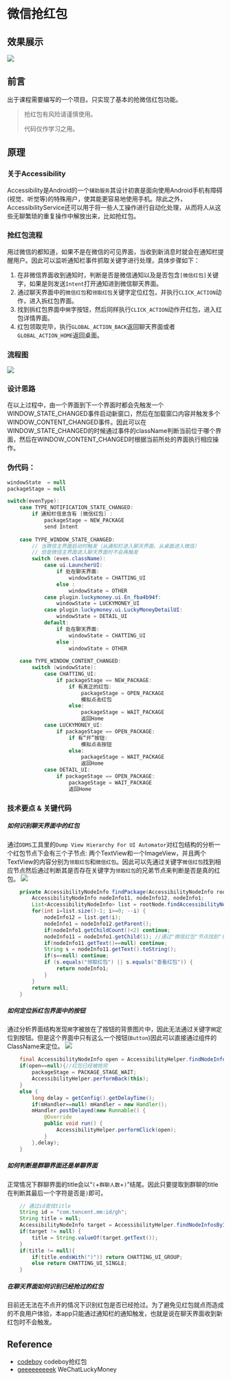 # 微信抢红包
## 效果展示
![](./img/demo.gif)
## 前言
出于课程需要编写的一个项目。只实现了基本的抢微信红包功能。

> 抢红包有风险请谨慎使用。
>
> 代码仅作学习之用。

## 原理
### 关于Accessibility
Accessibility是Android的一个`辅助服务`其设计初衷是面向使用Android手机有障碍(视觉、听觉等)的特殊用户，使其能更容易地使用手机。除此之外，AccessibilityService还可以用于将一些人工操作进行自动化处理，从而将人从这些无聊繁琐的重复操作中解放出来，比如抢红包。

### 抢红包流程
用过微信的都知道，如果不是在微信的可见界面，当收到新消息时就会在通知栏提醒用户。因此可以监听通知栏事件抓取关键字进行处理，具体步骤如下：
1. 在非微信界面收到通知时，判断是否是微信通知以及是否包含`[微信红包]`关键字，如果是则发送`Intent`打开通知进到微信聊天界面。
2. 通过聊天界面中的`微信红包`和`领取红包`关键字定位红包，并执行`CLICK_ACTION`动作，进入拆红包界面。
3. 找到拆红包界面中`開`字按钮，然后同样执行`CLICK_ACTION`动作开红包，进入红包详情界面。
4. 红包领取完毕，执行`GLOBAL_ACTION_BACK`返回聊天界面或者`GLOBAL_ACTION_HOME`返回桌面。

### 流程图
![](./img/flow_chart.png)

### 设计思路  
在以上过程中，由一个界面到下一个界面时都会先触发一个WINDOW_STATE_CHANGED事件启动新窗口，然后在加载窗口内容并触发多个WINDOW_CONTENT_CHANGED事件。因此可以在WINDOW_STATE_CHANGED的时候通过事件的className判断当前位于哪个界面，然后在WINDOW_CONTENT_CHANGED时根据当前所处的界面执行相应操作。  
### 伪代码：
```java
windowState  = null
packageStage = null

switch(evenType):
	case TYPE_NOTIFICATION_STATE_CHANGED:
		if 通知栏信息含有 [微信红包] :
			packageStage = NEW_PACKAGE
			send Intent 
			
	case TYPE_WINDOW_STATE_CHANGED:
		// 当微信主界面启动时触发（从通知栏进入聊天界面、从桌面进入微信）
		// 但是微信主界面进入聊天界面时不会再触发
		switch (even.className):
			case ui.LauncherUI:
				if 处在聊天界面:
					windowState = CHATTING_UI
				else :
					windowState = OTHER
			case plugin.luckymoney.ui.En_fba4b94f:
				windowState = LUCKYMONEY_UI
			case plugin.luckymoney.ui.LuckyMoneyDetailUI:
				windowState = DETAIL_UI
			default:
				if 处在聊天界面:
					windowState = CHATTING_UI
				else :
					windowState = OTHER
		
	case TYPE_WINDOW_CONTENT_CHANGED:
		switch (windowState):
			case CHATTING_UI:
				if packageStage == NEW_PACKAGE:
					if 有真正的红包:
						packageStage = OPEN_PACKAGE
						模拟点击红包
					else: 
						packageStage = WAIT_PACKAGE
						返回Home
			case LUCKYMONEY_UI:
				if packageStage == OPEN_PACKAGE:
					if 有“开”按钮:
						模拟点击按钮
					else:
						packageStage = WAIT_PACKAGE
						返回Home
			case DETAIL_UI:
				if packageStage == OPEN_PACKAGE:
					packageStage = WAIT_PACKAGE
					返回Home
```

### 技术要点 & 关键代码
##### 如何识别聊天界面中的红包
  通过`DDMS`工具里的`Dump View Hierarchy For UI Automator`对红包结构的分析一个红包节点下会有三个子节点: 两个TextView和一个ImageView，并且两个TextView的内容分别为`领取红包`和`微信红包`。因此可以先通过关键字`微信红包`找到相应节点然后通过判断其是否存在关键字为`领取红包`的兄弟节点来判断是否是真的红包。
![](./img/structure_launcherui.png)  
```java
    private AccessibilityNodeInfo findPackage(AccessibilityNodeInfo rootNode){
        AccessibilityNodeInfo nodeInfo11, nodeInfo12, nodeInfo1;
        List<AccessibilityNodeInfo> list = rootNode.findAccessibilityNodeInfosByText("微信红包");
        for(int i=list.size()-1; i>=0; --i) {
            nodeInfo12 = list.get(i);
            nodeInfo1 = nodeInfo12.getParent();
            if(nodeInfo1.getChildCount()<2) continue;
            nodeInfo11 = nodeInfo1.getChild(1); //通过"微信红包"节点找到"领取红包"节点
            if(nodeInfo11.getText()==null) continue;
            String s = nodeInfo11.getText().toString();
            if(s==null) continue;
            if (s.equals("领取红包") || s.equals("查看红包")) {
                return nodeInfo1;
            }
        }
        return null;
    }
```

##### 如何定位拆红包界面中的按钮
  通过分析界面结构发现`開`字被放在了按钮的背景图片中，因此无法通过关键字`開`定位到按钮。但是这个界面中只有这么一个按钮(`Button`)因此可以直接通过组件的ClassName来定位。
![](./img/structure_luckeymoneyui.png)
```java 
	final AccessibilityNodeInfo open = AccessibilityHelper.findNodeInfosByClassName(rootWindow,"android.widget.Button");//開 按钮
	if(open==null){//红包已经被抢完
		packageStage = PACKAGE_STAGE_WAIT;
		AccessibilityHelper.performBack(this);
	}
	else {
		long delay = getConfig().getDelayTime();
		if(mHandler==null) mHandler = new Handler();
		mHandler.postDelayed(new Runnable() {
			@Override
			public void run() {
				AccessibilityHelper.performClick(open);
			}
		},delay);
	}
```
  
##### 如何判断是群聊界面还是单聊界面
  正常情况下群聊界面的title会以“`(`+`群聊人数`+`)`”结尾。因此只要提取到群聊的title在判断其最后一个字符是否是`)`即可。
```java 
	// 通过id查找title
	String id = "com.tencent.mm:id/gh";
	String title = null;
	AccessibilityNodeInfo target = AccessibilityHelper.findNodeInfosById(nodeInfo, id);
	if(target != null) {
		title = String.valueOf(target.getText());
	}
	if(title != null){
		if(title.endsWith(")")) return CHATTING_UI_GROUP;
		else return CHATTING_UI_SINGLE;
	}
```

##### 在聊天界面如何识别已经抢过的红包
  目前还无法在不点开的情况下识别红包是否已经抢过。为了避免见红包就点而造成的不良用户体验，本app只能通过通知栏的通知触发，也就是说在聊天界面收到新红包时不会触发。

  

## Reference
* [codeboy](https://github.com/lendylongli/qianghongbao ) codeboy抢红包
* [geeeeeeeeek](https://github.com/geeeeeeeeek/WeChatLuckyMoney/tree/dev ) WeChatLuckyMoney











